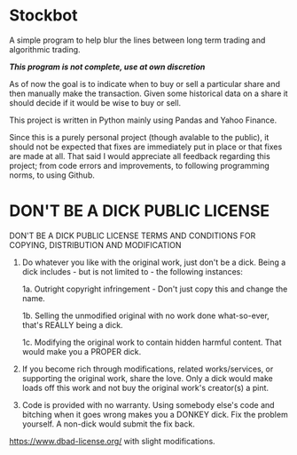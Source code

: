 # Stockbot
A simple program to help blur the lines between long term trading and algorithmic trading. 

*****This program is not complete, use at own discretion*****

As of now the goal is to indicate when to buy or sell a particular share and then manually make the transaction. Given some historical data on a share it should decide if it would be wise to buy or sell.

This project is written in Python mainly using Pandas and Yahoo Finance.

Since this is a purely personal project (though avalable to the public), it should not be expected that fixes are immediately put in place or that fixes are made at all. That said I would appreciate all feedback regarding this project; from code errors and improvements, to following programming norms, to using Github.



# DON'T BE A DICK PUBLIC LICENSE

 DON'T BE A DICK PUBLIC LICENSE
 TERMS AND CONDITIONS FOR COPYING, DISTRIBUTION AND MODIFICATION

1. Do whatever you like with the original work, just don't be a dick. Being a dick includes - but is not limited to - the following instances:
  
    1a. Outright copyright infringement - Don't just copy this and change the name.
  
    1b. Selling the unmodified original with no work done what-so-ever, that's REALLY being a dick.
  
    1c. Modifying the original work to contain hidden harmful content. That would make you a PROPER dick.

2. If you become rich through modifications, related works/services, or supporting the original work,
share the love. Only a dick would make loads off this work and not buy the original work's
creator(s) a pint.

3. Code is provided with no warranty. Using somebody else's code and bitching when it goes wrong makes
you a DONKEY dick. Fix the problem yourself. A non-dick would submit the fix back.

https://www.dbad-license.org/ with slight modifications.
